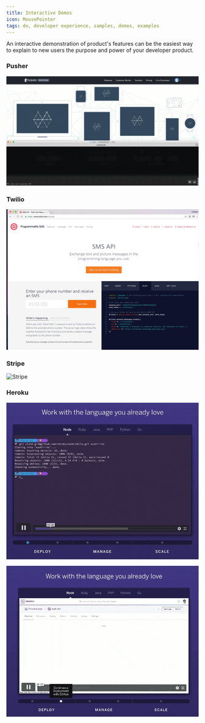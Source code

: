 ```yaml
---
title: Interactive Demos
icon: MousePointer
tags: dx, developer experience, samples, demos, examples
---
```


An interactive demonstration of product's features can be the
easiest way to explain to new users the purpose and power of your developer product.

### Pusher

![Pusher](../images/dx/pusher/pusher-1.gif)

### Twilio

![Twilio](../images/dx/twilio/twilio-4.png)

### Stripe

![Stripe](../images/dx/stripe/stripe-3.gif)

### Heroku

![Heroku](../images/dx/heroku/heroku-2.gif)

![Heroku](../images/dx/heroku/heroku-3.gif)


